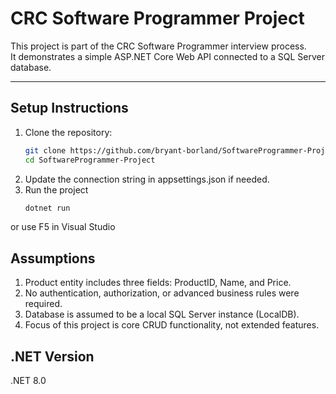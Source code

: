 # CRC Software Programmer Project

This project is part of the CRC Software Programmer interview process.  
It demonstrates a simple ASP.NET Core Web API connected to a SQL Server database.

---
## Setup Instructions

1. Clone the repository:
   ```bash
   git clone https://github.com/bryant-borland/SoftwareProgrammer-Project.git
   cd SoftwareProgrammer-Project

2. Update the connection string in appsettings.json if needed.
3. Run the project
   ```bash
   dotnet run
  or use F5 in Visual Studio

## Assumptions
1. Product entity includes three fields: ProductID, Name, and Price.
2. No authentication, authorization, or advanced business rules were required.
3. Database is assumed to be a local SQL Server instance (LocalDB).
4. Focus of this project is core CRUD functionality, not extended features.

## .NET Version
.NET 8.0
